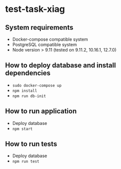 # test-task-xiag

## System requirements
- Docker-compose compatible system
- PostgreSQL compatible system
- Node version > 9.11 (tested on 9.11.2, 10.16.1, 12.7.0)

## How to deploy database and install dependencies
- `sudo docker-compose up`
- `npm install`
- `npm run db-init`

## How to run application
- Deploy database
- `npm start`

## How to run tests
- Deploy database
- `npm run test`
